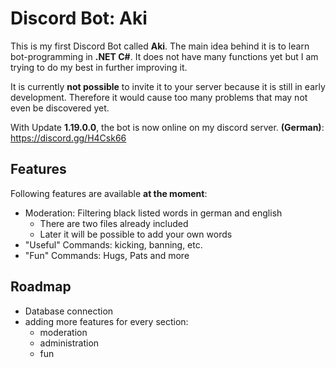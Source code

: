 # Discord Bot: Aki 

This is my first Discord Bot called **Aki**. The main idea behind it is to learn bot-programming in **.NET C#**. It does not have many functions yet but I am trying to do my best in further improving it.

It is currently **not possible** to invite it to your server because it is still in early development. Therefore it would cause too many problems that may not even be discovered yet.

With Update **1.19.0.0**, the bot is now online on my discord server. **(German)**: https://discord.gg/H4Csk66

## Features

Following features are available **at the moment**:

 - Moderation: Filtering black listed words in german and english
	 - There are two files already included
	 - Later it will be possible to add your own words
 - "Useful" Commands: kicking, banning, etc.
 - "Fun" Commands: Hugs, Pats and more
 
## Roadmap
 - Database connection
 - adding more features for every section:
	 - moderation
	 - administration
	 - fun
